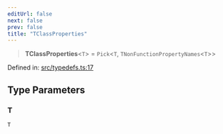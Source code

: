 ```yaml
---
editUrl: false
next: false
prev: false
title: "TClassProperties"
---
```


> **TClassProperties**\<`T`\> = `Pick`\<`T`, `TNonFunctionPropertyNames`\<`T`\>\>

Defined in: [src/typedefs.ts:17](https://github.com/fabricjs/fabric.js/blob/977f797255d8c56b5b68360b0d45bed33697d2e8/src/typedefs.ts#L17)

## Type Parameters

### T

`T`
